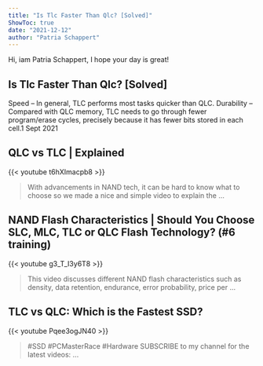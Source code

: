 ```yaml
---
title: "Is Tlc Faster Than Qlc? [Solved]"
ShowToc: true 
date: "2021-12-12"
author: "Patria Schappert" 
---
```


Hi, iam Patria Schappert, I hope your day is great!
## Is Tlc Faster Than Qlc? [Solved]
Speed – In general, TLC performs most tasks quicker than QLC. Durability – Compared with QLC memory, TLC needs to go through fewer program/erase cycles, precisely because it has fewer bits stored in each cell.1 Sept 2021

## QLC vs TLC | Explained
{{< youtube t6hXImacpb8 >}}
>With advancements in NAND tech, it can be hard to know what to choose so we made a nice and simple video to explain the ...

## NAND Flash Characteristics | Should You Choose SLC, MLC, TLC or QLC Flash Technology? (#6 training)
{{< youtube g3_T_I3y6T8 >}}
>This video discusses different NAND flash characteristics such as density, data retention, endurance, error probability, price per ...

## TLC vs QLC: Which is the Fastest SSD?
{{< youtube Pqee3ogJN40 >}}
>#SSD #PCMasterRace #Hardware SUBSCRIBE to my channel for the latest videos: ...


